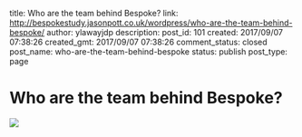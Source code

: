 title: Who are the team behind Bespoke?
link: http://bespokestudy.jasonpott.co.uk/wordpress/who-are-the-team-behind-bespoke/
author: ylawayjdp
description: 
post_id: 101
created: 2017/09/07 07:38:26
created_gmt: 2017/09/07 07:38:26
comment_status: closed
post_name: who-are-the-team-behind-bespoke
status: publish
post_type: page

# Who are the team behind Bespoke?

![](/wp-content/uploads/2017/09/manojrcropoutsid.jpeg)